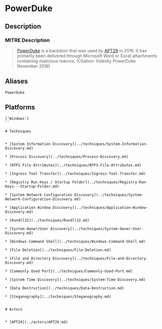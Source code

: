 
# PowerDuke

## Description

### MITRE Description

> [PowerDuke](https://attack.mitre.org/software/S0139) is a backdoor that was used by [APT29](https://attack.mitre.org/groups/G0016) in 2016. It has primarily been delivered through Microsoft Word or Excel attachments containing malicious macros. (Citation: Volexity PowerDuke November 2016)

## Aliases

```
PowerDuke
```

## Platforms

```
['Windows']
``

# Techniques


* [System Information Discovery](../techniques/System-Information-Discovery.md)

* [Process Discovery](../techniques/Process-Discovery.md)
    
* [NTFS File Attributes](../techniques/NTFS-File-Attributes.md)
    
* [Ingress Tool Transfer](../techniques/Ingress-Tool-Transfer.md)
    
* [Registry Run Keys / Startup Folder](../techniques/Registry-Run-Keys---Startup-Folder.md)
    
* [System Network Configuration Discovery](../techniques/System-Network-Configuration-Discovery.md)
    
* [Application Window Discovery](../techniques/Application-Window-Discovery.md)
    
* [Rundll32](../techniques/Rundll32.md)
    
* [System Owner/User Discovery](../techniques/System-Owner-User-Discovery.md)
    
* [Windows Command Shell](../techniques/Windows-Command-Shell.md)
    
* [File Deletion](../techniques/File-Deletion.md)
    
* [File and Directory Discovery](../techniques/File-and-Directory-Discovery.md)
    
* [Commonly Used Port](../techniques/Commonly-Used-Port.md)
    
* [System Time Discovery](../techniques/System-Time-Discovery.md)
    
* [Data Destruction](../techniques/Data-Destruction.md)
    
* [Steganography](../techniques/Steganography.md)
    

# Actors


* [APT29](../actors/APT29.md)

